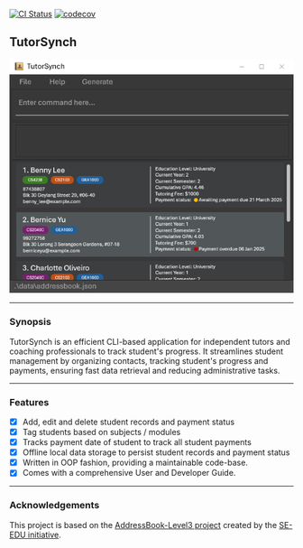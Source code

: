 [![CI Status](https://github.com/AY2425S2-CS2103-F15-2/tp/actions/workflows/gradle.yml/badge.svg)](https://github.com/AY2425S2-CS2103-F15-2/tp/actions)
[![codecov](https://codecov.io/gh/AY2425S2-CS2103-F15-2/tp/graph/badge.svg?token=9V3M4D9CQJ)](https://codecov.io/gh/AY2425S2-CS2103-F15-2/tp)

## TutorSynch

![Ui](docs/images/Ui.png)

***
### Synopsis

TutorSynch is an efficient CLI-based application for independent tutors and coaching professionals to track student's progress. It streamlines student
management by organizing contacts, tracking student's progress and payments, ensuring fast data retrieval and reducing administrative tasks.

***
### Features

- [X] Add, edit and delete student records and payment status
- [X] Tag students based on subjects / modules
- [X] Tracks payment date of student to track all student payments
- [X] Offline local data storage to persist student records and payment status
- [X] Written in OOP fashion, providing a maintainable code-base.
- [X] Comes with a comprehensive User and Developer Guide.

***
### Acknowledgements

This project is based on the [AddressBook-Level3 project](https://github.com/se-edu/addressbook-level3) created by the [SE-EDU initiative](https://se-education.org).
